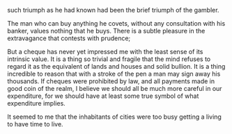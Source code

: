 such triumph as he had known had been the brief triumph of the gambler.


The man who can buy anything he covets, without any consultation with his banker, values nothing that he buys. There is a subtle pleasure in the extravagance that contests with prudence;


But a cheque has never yet impressed me with the least sense of its intrinsic value. It is a thing so trivial and fragile that the mind refuses to regard it as the equivalent of lands and houses and solid bullion. It is a thing incredible to reason that with a stroke of the pen a man may sign away his thousands. If cheques were prohibited by law, and all payments made in good coin of the realm, I believe we should all be much more careful in our expenditure, for we should have at least some true symbol of what expenditure implies.


It seemed to me that the inhabitants of cities were too busy getting a living to have time to live.


